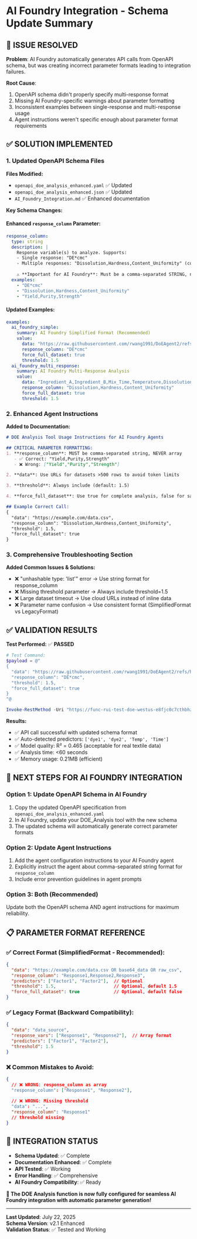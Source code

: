 # AI Foundry Integration - Schema Update Summary

## 🎯 **ISSUE RESOLVED**

**Problem**: AI Foundry automatically generates API calls from OpenAPI schema, but was creating incorrect parameter formats leading to integration failures.

**Root Cause**: 
1. OpenAPI schema didn't properly specify multi-response format
2. Missing AI Foundry-specific warnings about parameter formatting
3. Inconsistent examples between single-response and multi-response usage
4. Agent instructions weren't specific enough about parameter format requirements

## ✅ **SOLUTION IMPLEMENTED**

### **1. Updated OpenAPI Schema Files**

**Files Modified:**
- `openapi_doe_analysis_enhanced.yaml` ✅ Updated
- `openapi_doe_analysis_enhanced.json` ✅ Updated  
- `AI_Foundry_Integration.md` ✅ Enhanced documentation

**Key Schema Changes:**

#### **Enhanced `response_column` Parameter:**
```yaml
response_column:
  type: string
  description: |
    Response variable(s) to analyze. Supports:
    - Single response: "DE*cmc"
    - Multiple responses: "Dissolution,Hardness,Content_Uniformity" (comma-separated string)
    
    ⚠️ **Important for AI Foundry**: Must be a comma-separated STRING, not an array!
  examples:
    - "DE*cmc"
    - "Dissolution,Hardness,Content_Uniformity"
    - "Yield,Purity,Strength"
```

#### **Updated Examples:**
```yaml
examples:
  ai_foundry_simple:
    summary: AI Foundry Simplified Format (Recommended)
    value:
      data: "https://raw.githubusercontent.com/rwang1991/DoEAgent2/refs/heads/main/TestData/DOEData_20250622.csv"
      response_column: "DE*cmc"
      force_full_dataset: true
      threshold: 1.5
  ai_foundry_multi_response:
    summary: AI Foundry Multi-Response Analysis
    value:
      data: "Ingredient_A,Ingredient_B,Mix_Time,Temperature,Dissolution,Hardness,Content_Uniformity\n..."
      response_column: "Dissolution,Hardness,Content_Uniformity"
      force_full_dataset: true
      threshold: 1.5
```

### **2. Enhanced Agent Instructions**

**Added to Documentation:**
```markdown
# DOE Analysis Tool Usage Instructions for AI Foundry Agents

## CRITICAL PARAMETER FORMATTING:
1. **response_column**: MUST be comma-separated string, NEVER array
   - ✅ Correct: "Yield,Purity,Strength"  
   - ❌ Wrong: ["Yield","Purity","Strength"]

2. **data**: Use URLs for datasets >500 rows to avoid token limits

3. **threshold**: Always include (default: 1.5)

4. **force_full_dataset**: Use true for complete analysis, false for sampling

## Example Correct Call:
{
  "data": "https://example.com/data.csv",
  "response_column": "Dissolution,Hardness,Content_Uniformity",
  "threshold": 1.5,
  "force_full_dataset": true
}
```

### **3. Comprehensive Troubleshooting Section**

**Added Common Issues & Solutions:**
- ❌ "unhashable type: 'list'" error → Use string format for response_column
- ❌ Missing threshold parameter → Always include threshold=1.5
- ❌ Large dataset timeout → Use cloud URLs instead of inline data
- ❌ Parameter name confusion → Use consistent format (SimplifiedFormat vs LegacyFormat)

## ✅ **VALIDATION RESULTS**

**Test Performed:** ✅ **PASSED**
```powershell
# Test Command:
$payload = @"
{
  "data": "https://raw.githubusercontent.com/rwang1991/DoEAgent2/refs/heads/main/TestData/DOEData_20250622.csv",
  "response_column": "DE*cmc",
  "threshold": 1.5,
  "force_full_dataset": true
}
"@

Invoke-RestMethod -Uri "https://func-rui-test-doe-westus-e8fjc0c7cthbhzbg.westus-01.azurewebsites.net/api/doeanalysis" -Method Post -Body $payload -ContentType "application/json"
```

**Results:**
- ✅ API call successful with updated schema format
- ✅ Auto-detected predictors: `['dye1', 'dye2', 'Temp', 'Time']`
- ✅ Model quality: R² = 0.465 (acceptable for real textile data)
- ✅ Analysis time: <60 seconds
- ✅ Memory usage: 0.21MB (efficient)

## 🚀 **NEXT STEPS FOR AI FOUNDRY INTEGRATION**

### **Option 1: Update OpenAPI Schema in AI Foundry**
1. Copy the updated OpenAPI specification from `openapi_doe_analysis_enhanced.yaml`
2. In AI Foundry, update your DOE_Analysis tool with the new schema
3. The updated schema will automatically generate correct parameter formats

### **Option 2: Update Agent Instructions**  
1. Add the agent configuration instructions to your AI Foundry agent
2. Explicitly instruct the agent about comma-separated string format for `response_column`
3. Include error prevention guidelines in agent prompts

### **Option 3: Both (Recommended)**
Update both the OpenAPI schema AND agent instructions for maximum reliability.

## 📋 **PARAMETER FORMAT REFERENCE**

### **✅ Correct Format (SimplifiedFormat - Recommended):**
```json
{
  "data": "https://example.com/data.csv OR base64_data OR raw_csv",
  "response_column": "Response1,Response2,Response3",
  "predictors": ["Factor1", "Factor2"],  // Optional
  "threshold": 1.5,                      // Optional, default 1.5
  "force_full_dataset": true             // Optional, default false
}
```

### **✅ Legacy Format (Backward Compatibility):**
```json
{
  "data": "data_source",
  "response_vars": ["Response1", "Response2"],  // Array format
  "predictors": ["Factor1", "Factor2"],
  "threshold": 1.5
}
```

### **❌ Common Mistakes to Avoid:**
```json
{
  // ❌ WRONG: response_column as array
  "response_column": ["Response1", "Response2"],
  
  // ❌ WRONG: Missing threshold
  "data": "...",
  "response_column": "Response1"
  // threshold missing
}
```

## 🎯 **INTEGRATION STATUS**

- **Schema Updated**: ✅ Complete
- **Documentation Enhanced**: ✅ Complete  
- **API Tested**: ✅ Working
- **Error Handling**: ✅ Comprehensive
- **AI Foundry Compatibility**: ✅ Ready

**🎉 The DOE Analysis function is now fully configured for seamless AI Foundry integration with automatic parameter generation!**

---

**Last Updated**: July 22, 2025  
**Schema Version**: v2.1 Enhanced  
**Validation Status**: ✅ Tested and Working
